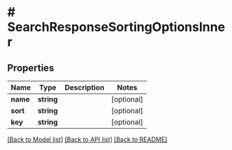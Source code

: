 # # SearchResponseSortingOptionsInner

## Properties

Name | Type | Description | Notes
------------ | ------------- | ------------- | -------------
**name** | **string** |  | [optional]
**sort** | **string** |  | [optional]
**key** | **string** |  | [optional]

[[Back to Model list]](../../README.md#models) [[Back to API list]](../../README.md#endpoints) [[Back to README]](../../README.md)
